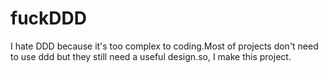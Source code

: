 # fuckDDD
I hate DDD because it's too complex to coding.Most of projects don't need to use ddd but they still need a useful design.so, I make this project.  
